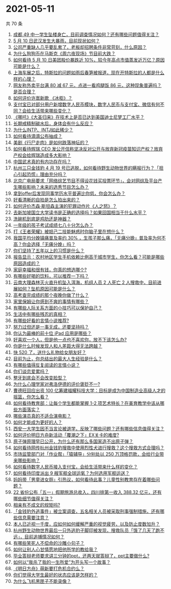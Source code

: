 # 2021-05-11

共 70 条

<!-- BEGIN -->
<!-- 最后更新时间 Tue May 11 2021 07:01:33 GMT+0800 (China Standard Time) -->

1. [成都 49
   中一学生坠楼身亡，目前调查情况如何？还有哪些问题值得关注？](https://www.zhihu.com/question/458690995)
2. [5 月 10 日武汉发生大暴雨，目前现状如何？](https://www.zhihu.com/question/458694221)
3. [公司严重缺人几乎要乱套了，老板却招聘条件非常苛刻，什么原因？](https://www.zhihu.com/question/458077938)
4. [为什么狗狗币在马斯克《周六夜现场》节目前大跌？](https://www.zhihu.com/question/458505263)
5. [如何看待 5 月 10 日美团股价暴跌近
   10%，较今年高点市值蒸发近万亿？原因可能是什么？](https://www.zhihu.com/question/458673613)
6. [上海车展之后，特斯拉的问题如雨后春笋被报道，现在开特斯拉的人都是什么样的心理？](https://www.zhihu.com/question/458585086)
7. [网友称外卖平台满 80 减 67 元，点进一看鸡腿饭 86
   元，这种现象普遍吗？是否合理？](https://www.zhihu.com/question/458657073)
8. [如何评价许嵩新歌 《冰柜》？](https://www.zhihu.com/question/458749554)
9. [支付宝已对部分用户新增数字人民币模块，数字人民币与支付宝、微信有何不同？会给生活带来哪些变化？](https://www.zhihu.com/question/458640901)
10. [《哪吒》《大圣归来》在技术上是否已达到美国迪士尼梦工厂水平？](https://www.zhihu.com/question/389058916)
11. [长期戒精制碳水后，身体会有什么反应？](https://www.zhihu.com/question/368157736)
12. [为什么INTP、INTJ如此稀少？](https://www.zhihu.com/question/357147669)
13. [如何看待滴滴公布抽成？](https://www.zhihu.com/question/458266748)
14. [美剧《行尸走肉》是如何跌落神坛的？](https://www.zhihu.com/question/300658142)
15. [如何看待辉瑞 CEO
    发公开信称坚决反对公开与放弃新冠疫苗知识产权？放弃产权会给辉瑞造成多大影响？](https://www.zhihu.com/question/458516995)
16. [中国武术真的有内功存在吗？](https://www.zhihu.com/question/29086555)
17. [杭州三只金钱豹 4 月 19
    号已逃脱，如何看待野生动物世界的瞒报行为？「担心引起恐慌」理由充分吗？](https://www.zhihu.com/question/458565862)
18. [北京广电局要求「网络综艺节目不得设花钱买投票环节」，会对网综及平台产生哪些影响？未来的选秀节目怎么办？](https://www.zhihu.com/question/458698135)
19. [拿到offer后发现同事学历水平普遍比你低，你会怎么办？](https://www.zhihu.com/question/453425750)
20. [好看清晰的自拍是怎么拍出来的？](https://www.zhihu.com/question/267598322)
21. [如何评价杰森·斯坦森主演的犯罪动作片《人之怒》？](https://www.zhihu.com/question/457101926)
22. [去新加坡国立大学读书是正确的选择吗？如果回国相当于什么水平？](https://www.zhihu.com/question/415399401)
23. [洗碗机到底是鸡肋还是神器？](https://www.zhihu.com/question/336267047)
24. [一年级的孩子考试成绩七八十分怎么办？](https://www.zhihu.com/question/423393543)
25. [打《王者荣耀》被妲己二技能魅惑时你脑子里在想什么？](https://www.zhihu.com/question/455738970)
26. [我国平均分娩镇痛普及率约 30%
    ，生孩子那么痛，「无痛分娩」普及率为何不高？你会选择「无痛分娩」吗？](https://www.zhihu.com/question/458562621)
27. [你们坚持了五年以上的习惯是什么？](https://www.zhihu.com/question/439042496)
28. [报告显示：农村地区学生手机依赖比例高于城市学生，你怎么看？可能是哪些原因造成的？](https://www.zhihu.com/question/458628261)
29. [家庭幸福和很有钱，你真的想选哪个?](https://www.zhihu.com/question/455357456)
30. [有哪些好喝的饮料，可以推荐一下吗？](https://www.zhihu.com/question/278942720)
31. [云南大理森林灭火直升机坠入洱海，机组人员 2 人死亡 2
    人搜救中，目前进展如何？坠机原因可能是什么？](https://www.zhihu.com/question/458664094)
32. [高考查完成绩的那个夜晚你做了什么？](https://www.zhihu.com/question/455878400)
33. [家里保姆让你感到不爽的事情有哪些？](https://www.zhihu.com/question/20554063)
34. [有哪些人际关系方面的小技巧可以保护自己？](https://www.zhihu.com/question/36343659)
35. [生活中有哪些残忍的真相？](https://www.zhihu.com/question/63894266)
36. [有哪些好看的言情小说推荐?](https://www.zhihu.com/question/378704818)
37. [努力过但还是一事无成，还要坚持吗？](https://www.zhihu.com/question/458113819)
38. [你认为最棒的前十位 iPad 应用是哪些？](https://www.zhihu.com/question/34453138)
39. [好喜欢一个人，但是他一点也不喜欢你，放不下该怎么办?](https://www.zhihu.com/question/457804417)
40. [你是什么时候发现人和人差距大得无法跨越？](https://www.zhihu.com/question/28087919)
41. [快 520 了，送什么礼物给女朋友好？](https://www.zhihu.com/question/323989785)
42. [目前为止，你总结出的最大人生经验是什么？](https://www.zhihu.com/question/313830485)
43. [有哪些值得反复阅读的言情小说？](https://www.zhihu.com/question/356734446)
44. [你们谈恋爱累吗？](https://www.zhihu.com/question/399471584)
45. [整牙到底会不会改变脸型？](https://www.zhihu.com/question/29078408)
46. [为什么心理学家对弗洛伊德的评价褒贬不一?](https://www.zhihu.com/question/458001165)
47. [曹德旺回应出资 100
    亿筹建福耀科技大学：目标是成为中国制造业高级人才的摇篮，你怎么看？](https://www.zhihu.com/question/458657914)
48. [如何看待教育部：让每个学生都能掌握 1-2
    项艺术特长？在美育教学中该从哪些方面落实？](https://www.zhihu.com/question/458077269)
49. [哪些演员真的不适合演电影？](https://www.zhihu.com/question/451042144)
50. [如何才能成为更好的人？](https://www.zhihu.com/question/311751275)
51. [西安一大学生因不当言论被退学，反映了哪些问题？还有哪些信息值得关注？](https://www.zhihu.com/question/458572630)
52. [如何评价明日方舟新活动「覆潮之下」EX关卡的难度?](https://www.zhihu.com/question/458535466)
53. [原子弹原理早已公开，为什么还有那么多国家造不出原子弹？](https://www.zhihu.com/question/435554563)
54. [如何看待网传杭州金钱豹搜救中使用烈性犬进行搜救？这个搜救方式合理吗？](https://www.zhihu.com/question/458486742)
55. [市场监管部门对「作业帮」「猿辅导」分别处以 250
    万顶格罚款，会给行业带来哪些影响？](https://www.zhihu.com/question/458641505)
56. [如何看待数字人民币接入支付宝，会给生活带来什么样的变化？](https://www.zhihu.com/question/458629505)
57. [如何看待印度派出 9 艘军舰全球运氧？为何选用军舰运送？](https://www.zhihu.com/question/458210866)
58. [妈妈带「男童进女厕」引热议，如何看待此事？儿童性别教育存在着哪些问题？](https://www.zhihu.com/question/458384181)
59. [22 省份公布「五一」假期旅游总收入，四川排第一收入 388.32
    亿元，还有哪些细节值得关注？](https://www.zhihu.com/question/458345276)
60. [相亲有不成文的规矩吗?](https://www.zhihu.com/question/453068049)
61. [「金钱豹外逃事件」被立案调查，五名相关人员被采取刑事强制措施，还有哪些信息需要注意？](https://www.zhihu.com/question/458665171)
62. [本人已近视一千度，应如何如何缓解严重的视觉疲劳，以及防止度数加升？](https://www.zhihu.com/question/450542654)
63. [杭州野生动物世界最后一只外逃豹子脚印被发现，搜救队员「饿了几天了跑不远」，目前追捕情况如何？](https://www.zhihu.com/question/458634493)
64. [有哪些笑死人不偿命的沙雕小句子？](https://www.zhihu.com/question/446274242)
65. [如何让别人心甘情愿地把他所学的教给我？](https://www.zhihu.com/question/38714506)
66. [毕业答辩老师要求讲三分钟的ppt，还两天就答辩了，ppt主要做什么?](https://www.zhihu.com/question/391921734)
67. [如何以“我杀了我的一生所爱”为开头写一个故事？](https://www.zhihu.com/question/454995390)
68. [《明日方舟》萌新要打危机合约么？](https://www.zhihu.com/question/428838411)
69. [你们觉得大学生最好的状态应该是怎样的？](https://www.zhihu.com/question/446765433)
70. [为什么飞机黑匣子不能录像？](https://www.zhihu.com/question/458343049)

<!-- END -->
